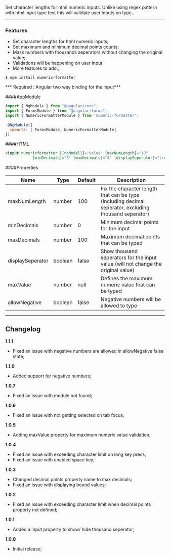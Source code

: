 Set character lengths for html numeric inputs. Unlike using regex pattern with html input type text this will validate user inputs on type..

----
### Features

- Set character lengths for html numeric inputs;
- Set maximum and minimum decimal points counts;
- Mask numbers with thousands seperators without changing the original value;
- Validations will be happening on user input;
- More features to add.;


`$ npm install numeric-formatter`

*** Required : Angular two way binding for the input***

####AppModule

```javascript
import { NgModule } from "@angular/core";
import { FormsModule } from "@angular/forms";
import { NumericFormatterModule } from 'numeric-formatter';
 
 @NgModule({
  imports: [ FormsModule, NumericFormatterModule]
})
```
####HTML

```html
<input numericformatter [(ngModel)]="value" [maxNumLength]="10" 
			[minDecimals]="3" [maxDecimals]="4" [displaySeperator]="true"/>
```
                    
####Properties
                    

| Name  | Type | Default | Description |
| ------------- | ------------- |  ------------- |  ------------- |
| maxNumLength  | number  | 100  | Fix the character length that can be type (Including decimal seperator, excluding thousand seperator)
| minDecimals  | number  | 0 | Minimum decimal points for the input |
| maxDecimals  | number  | 100 | Maximum decimal points that can be typed |
| displaySeperator  | boolean  | false | Show thousand seperators for the input value (will not change the original value) |
| maxValue  | number  | null | Defines the maximum numeric value that can be typed |
| allowNegative  | boolean  | false | Negative numbers will be allowed to type |

-------------
Changelog
-------------
**1.1.1**
- Fixed an issue with negative numbers are allowed in allowNegative false state;

**1.1.0**
- Added support for negative numbers;

**1.0.7**
- Fixed an issue with module not found;

**1.0.6**
- Fixed an issue with not getting selected on tab focus;

**1.0.5**
- Adding maxValue property for maximum numeric value validation;

**1.0.4**
- Fixed an issue with exceeding character limit on long key press;
- Fixed an issue with enabled space key;

**1.0.3**
- Changed decimal points property name to max decimals;
- Fixed an issue with displaying bound values;

**1.0.2**
- Fixed an issue with exceeding character limit when decimal points property not defined;

**1.0.1**
- Added a input property to show/ hide thousand seperator;

**1.0.0**
- Initial release;